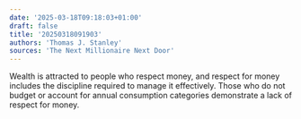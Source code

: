 ```yaml
---
date: '2025-03-18T09:18:03+01:00'
draft: false
title: '20250318091903'
authors: 'Thomas J. Stanley'
sources: 'The Next Millionaire Next Door'
---
```


Wealth is attracted to people who respect money, and respect for money includes the discipline required to manage it
effectively. Those who do not budget or account for annual consumption categories demonstrate a lack of respect for
money.
